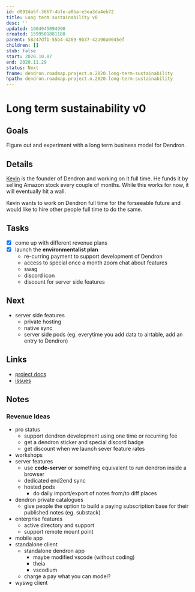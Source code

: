 ```yaml
---
id: d892da5f-3667-4bfe-a8ba-e5ea3da4eb72
title: Long term sustainability v0
desc: ''
updated: 1604945094990
created: 1599501881180
parent: 58247dfb-55b4-4269-9b37-42a90a0045ef
children: []
stub: false
start: 2020.10.07
end: 2020.11.29
status: Next
fname: dendron.roadmap.project.n.2020.long-term-sustainability
hpath: dendron.roadmap.project.n.2020.long-term-sustainability
---
```

# Long term sustainability v0

## Goals

Figure out and experiment with a long term business model for Dendron.

## Details

[Kevin](https://github.com/kevinslin) is the founder of Dendron and working on it full time. He funds it by selling Amazon stock every couple of months. While this works for now, it will eventually hit a wall.

Kevin wants to work on Dendron full time for the forseeable future and would like to hire other people full time to do the same. 

## Tasks

- [x] come up with different revenue plans
- [x] launch the **environmentalist plan**
  - re-curring payment to support development of Dendron
  - access to special once a month zoom chat about features
  - swag
  - discord icon
  - discount for server side features

## Next

- server side features 
  - private hosting
  - native sync
  - server side pods (eg. everytime you add data to airtable, add an entry to Dendron)

## Links

- [project docs](https://dendron.so/notes/d892da5f-3667-4bfe-a8ba-e5ea3da4eb72.html)
- [issues](https://github.com/dendronhq/dendron/labels/pro.lts-v0)

## Notes

### Revenue Ideas

- pro status
  - support dendron development using one time or recurring fee
  - get a dendron sticker and special discord badge
  - get discount when we launch sever feature rates
- workshops
- server features
  - use **code-server** or something equivalent to run dendron inside a browser
  - dedicated end2end sync
  - hosted pods 
    - do daily import/export of notes from/to diff places
- dendron private catalogues
  - give people the option to build a paying subscription base for their published notes (eg. substack)
- enterprise features
  - active directory and support
  - support remote mount point
- mobile app 
- standalone client
  - standalone dendron app  
    - maybe modified vscode (without coding)
    - theia 
    - vscodium
  - charge a pay what you can model?
- wyswg client

